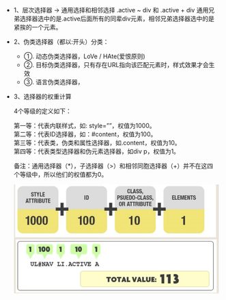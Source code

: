 * 1、层次选择器 ->  通用选择和相邻选择
  .active ~ div 和 .active + div
  通用兄弟选择器选中的是.active后面所有的同辈div元素，相邻兄弟选择器选中的是紧挨的一个元素。

* 2、伪类选择器（都以:开头）分类：
  - ①. 动态伪类选择器，LoVe / HAte(爱恨原则)
  - ②. 目标伪类选择器，只有存在URL指向该匹配元素时，样式效果才会生效
  - ③. 语言伪类选择器，

* 3、选择器的权重计算

    4个等级的定义如下：  

    第一等：代表内联样式，如: style=””，权值为1000。  
    第二等：代表ID选择器，如：#content，权值为100。  
    第三等：代表类，伪类和属性选择器，如.content，权值为10。  
    第四等：代表类型选择器和伪元素选择器，如div p，权值为1。  

    备注：通用选择器（\*），子选择器（>）和相邻同胞选择器（+）并不在这四个等级中，所以他们的权值都为0。

    ![css权重](./images/selector.jpg)
